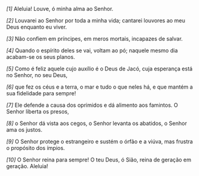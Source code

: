 *[1]* Aleluia! Louve, ó minha alma ao Senhor.

*[2]* Louvarei ao Senhor por toda a minha vida; cantarei louvores ao meu Deus enquanto eu viver.

*[3]* Não confiem em príncipes, em meros mortais, incapazes de salvar.

*[4]* Quando o espírito deles se vai, voltam ao pó; naquele mesmo dia acabam-se os seus planos.

*[5]* Como é feliz aquele cujo auxílio é o Deus de Jacó, cuja esperança está no Senhor, no seu Deus,

*[6]* que fez os céus e a terra, o mar e tudo o que neles há, e que mantém a sua fidelidade para sempre!

*[7]* Ele defende a causa dos oprimidos e dá alimento aos famintos. O Senhor liberta os presos,

*[8]* o Senhor dá vista aos cegos, o Senhor levanta os abatidos, o Senhor ama os justos.

*[9]* O Senhor protege o estrangeiro e sustém o órfão e a viúva, mas frustra o propósito dos ímpios.

*[10]* O Senhor reina para sempre! O teu Deus, ó Sião, reina de geração em geração. Aleluia!

